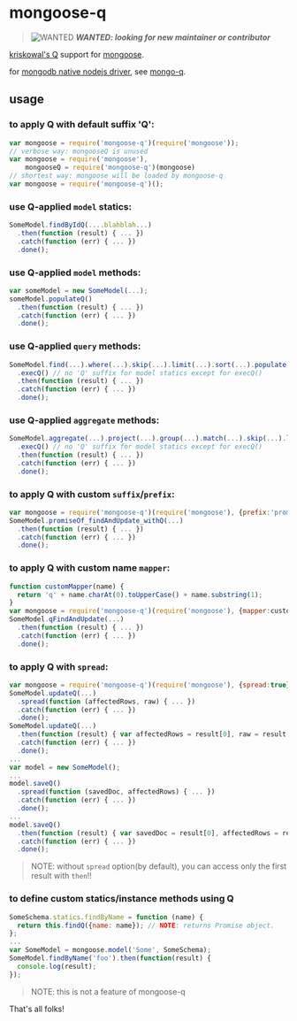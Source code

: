 mongoose-q
==========

>![WANTED](http://web.redding.com/images/misc/wanted-responsive.png)
>***WANTED: looking for new maintainer or contributor***

[kriskowal's Q](http://documentup.com/kriskowal/q/) support for [mongoose](http://mongoosejs.com).

for [mongodb native nodejs driver](http://mongodb.github.io/node-mongodb-native/), see [mongo-q](http://github.com/iolo/mongo-q).

usage
-----

### to apply Q with default suffix 'Q':

```javascript
var mongoose = require('mongoose-q')(require('mongoose'));
// verbose way: mongooseQ is unused
var mongoose = require('mongoose'),
    mongooseQ = require('mongoose-q')(mongoose)
// shortest way: mongoose will be loaded by mongoose-q
var mongoose = require('mongoose-q')();
```

### use Q-applied `model` statics:

```javascript
SomeModel.findByIdQ(....blahblah...)
  .then(function (result) { ... })
  .catch(function (err) { ... })
  .done();
```

### use Q-applied `model` methods:

```javascript
var someModel = new SomeModel(...);
someModel.populateQ()
  .then(function (result) { ... })
  .catch(function (err) { ... })
  .done();
```

### use Q-applied `query` methods:

```javascript
SomeModel.find(...).where(...).skip(...).limit(...).sort(...).populate(...)
  .execQ() // no 'Q' suffix for model statics except for execQ()
  .then(function (result) { ... })
  .catch(function (err) { ... })
  .done();
```

### use Q-applied `aggregate` methods:

```javascript
SomeModel.aggregate(...).project(...).group(...).match(...).skip(...).limit(...).sort(...).unwind(...)
  .execQ() // no 'Q' suffix for model statics except for execQ()
  .then(function (result) { ... })
  .catch(function (err) { ... })
  .done();
```

### to apply Q with custom `suffix`/`prefix`:

```javascript
var mongoose = require('mongoose-q')(require('mongoose'), {prefix:'promiseOf_', suffix:'_withQ'});
SomeModel.promiseOf_findAndUpdate_withQ(...)
  .then(function (result) { ... })
  .catch(function (err) { ... })
  .done();
```

### to apply Q with custom name `mapper`:

```javascript
function customMapper(name) {
  return 'q' + name.charAt(0).toUpperCase() + name.substring(1);
}
var mongoose = require('mongoose-q')(require('mongoose'), {mapper:customMapper});
SomeModel.qFindAndUpdate(...)
  .then(function (result) { ... })
  .catch(function (err) { ... })
  .done();
```

### to apply Q with `spread`:

```javascript
var mongoose = require('mongoose-q')(require('mongoose'), {spread:true});
SomeModel.updateQ(...)
  .spread(function (affectedRows, raw) { ... })
  .catch(function (err) { ... })
  .done();
SomeModel.updateQ(...)
  .then(function (result) { var affectedRows = result[0], raw = result[1]; ... })
  .catch(function (err) { ... })
  .done();
...
var model = new SomeModel();
...
model.saveQ()
  .spread(function (savedDoc, affectedRows) { ... })
  .catch(function (err) { ... })
  .done();
...
model.saveQ()
  .then(function (result) { var savedDoc = result[0], affectedRows = result[1]; ... })
  .catch(function (err) { ... })
  .done();
```
> NOTE: without `spread` option(by default), you can access only the first result with `then`!!

### to define custom statics/instance methods using Q

```javascript
SomeSchema.statics.findByName = function (name) {
  return this.findQ({name: name}); // NOTE: returns Promise object.
};
...
var SomeModel = mongoose.model('Some', SomeSchema);
SomeModel.findByName('foo').then(function(result) {
  console.log(result);
});
```
> NOTE: this is not a feature of mongoose-q

That's all folks!
